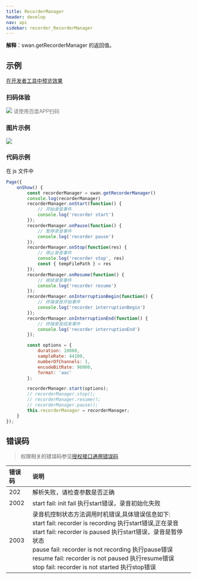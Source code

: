 ```yaml
---
title: RecorderManager
header: develop
nav: api
sidebar: recorder_RecorderManager
---
```





**解释**：swan.getRecorderManager 的返回值。

 
## 示例

<a href="swanide://fragment/70d4f42e90d9ad149e2dc0226bd82d2c1573410962037" title="在开发者工具中预览效果" target="_self">在开发者工具中预览效果</a>

### 扫码体验

<div class='scan-code-container'>
    <img src="https://b.bdstatic.com/miniapp/assets/images/doc_demo/fragment_RecorderManager.png" class="demo-qrcode-image" />
    <font color=#777 12px>请使用百度APP扫码</font>
</div>

### 图片示例 


<div class="m-doc-custom-examples">
    <div class="m-doc-custom-examples-correct">
        <img src="https://b.bdstatic.com/miniapp/images/RecorderManager.gif">
    </div>
    <div class="m-doc-custom-examples-correct">
        <img src=" ">
    </div>
    <div class="m-doc-custom-examples-correct">
        <img src=" ">
    </div>     
</div>

### 代码示例 



 在 js 文件中 

```js
Page({
    onShow() {
        const recorderManager = swan.getRecorderManager()
        console.log(recorderManager)
        recorderManager.onStart(function() {
            // 开始录音事件
            console.log('recorder start')
        });
        recorderManager.onPause(function() {
            // 暂停录音事件
            console.log('recorder pause')
        });
        recorderManager.onStop(function(res) {
            // 停止录音事件
            console.log('recorder stop', res)
            const { tempFilePath } = res
        });
        recorderManager.onResume(function() {
            // 继续录音事件
            console.log('recorder resume')
        });
        recorderManager.onInterruptionBegin(function() {
            // 终端录音开始事件
            console.log('recorder interruptionBegin')
        });
        recorderManager.onInterruptionEnd(function() {
            // 终端录音结束事件
            console.log('recorder interruptionEnd')
        });

        const options = {
            duration: 10000,
            sampleRate: 44100,
            numberOfChannels: 1,
            encodeBitRate: 96000,
            format: 'aac'
        };

        recorderManager.start(options);
        // recorderManager.stop();
        // recorderManager.resume();
        // recorderManager.pause();
        this.recorderManager = recorderManager;
    }
});
```
##   错误码

> 权限相关的错误码参见[授权接口通用错误码](https://smartprogram.baidu.com/docs/develop/api/open/authorize_list/)

|错误码|说明|
|:--|:--|
|202|  解析失败，请检查参数是否正确|
|2002|start fail: init fail 执行start错误，录音初始化失败|
|2003|  录音机控制状态方法调用时机错误,具体错误信息如下:<br> start fail: recorder is recording   执行start错误,正在录音    <br>  start fail: recorder is paused   执行start错误，录音是暂停状态    <br>  pause fail: recorder is not recording  执行pause错误    <br> resume fail: recorder is not paused   执行resume错误    <br>  stop fail: recorder is not started  执行stop错误 |  


